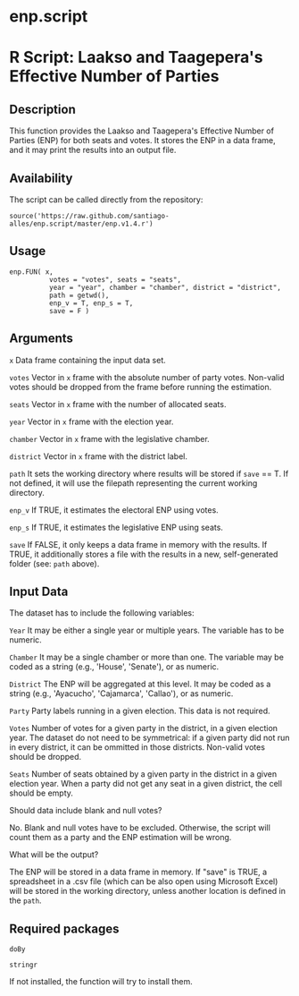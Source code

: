 # enp.script
R Script: Laakso and Taagepera's Effective Number of Parties
=====================================

Description
------------------
This function provides the Laakso and Taagepera's Effective Number of Parties (ENP) for both seats and votes. It stores the ENP in a data frame, and it may print the results into an output file.

Availability
------------------
The script can be called directly from the repository:
<pre><code>source('https://raw.github.com/santiago-alles/enp.script/master/enp.v1.4.r')</code></pre>

Usage
------------------

<pre><code>enp.FUN( x,
          votes = "votes", seats = "seats",
          year = "year", chamber = "chamber", district = "district",
          path = getwd(),
          enp_v = T, enp_s = T,
          save = F )</code></pre>

Arguments
------------------

<code>x</code> Data frame containing the input data set.

<code>votes</code> Vector in <code>x</code> frame with the absolute number of party votes. Non-valid votes should be dropped from the frame before running the estimation.

<code>seats</code> Vector in <code>x</code> frame with the number of allocated seats.

<code>year</code> Vector in <code>x</code> frame with the election year.

<code>chamber</code> Vector in <code>x</code> frame with the legislative chamber.

<code>district</code> Vector in <code>x</code> frame with the district label.

<code>path</code> It sets the working directory where results will be stored if <code>save</code> == T. If not defined, it will use the filepath representing the current working directory.

<code>enp_v</code> If TRUE, it estimates the electoral ENP using votes.

<code>enp_s</code> If TRUE, it estimates the legislative ENP using seats.

<code>save</code> If FALSE, it only keeps a data frame in memory with the results. If TRUE, it additionally stores a file with the results in a new, self-generated folder (see: <code>path</code> above).

Input Data
------------------

The dataset has to include the following variables:

<code>Year</code> It may be either a single year or multiple years. The variable has to be numeric.

<code>Chamber</code> It may be a single chamber or more than one. The variable may be coded as a string (e.g., 'House', 'Senate'), or as numeric.

<code>District</code> The ENP will be aggregated at this level. It may be coded as a string (e.g., 'Ayacucho', 'Cajamarca', 'Callao'), or as numeric.

<code>Party</code> Party labels running in a given election. This data is not required.

<code>Votes</code> Number of votes for a given party in the district, in a given election year. The dataset do not need to be symmetrical: if a given party did not run in every district, it can be ommitted in those districts. Non-valid votes should be dropped.

<code>Seats</code> Number of seats obtained by a given party in the district in a given election year. When a party did not get any seat in a given district, the cell should be empty.

Should data include blank and null votes?

No. Blank and null votes have to be excluded. Otherwise, the script will count them as a party and the ENP estimation will be wrong.

What will be the output?

The ENP will be stored in a data frame in memory. If "save" is TRUE, a spreadsheet in a .csv file (which can be also open using Microsoft Excel) will be stored in the working directory, unless another location is defined in the <code>path</code>.

Required packages 
------------------

<pre><code>doBy</pre></code>
<pre><code>stringr</pre></code>

If not installed, the function will try to install them.
